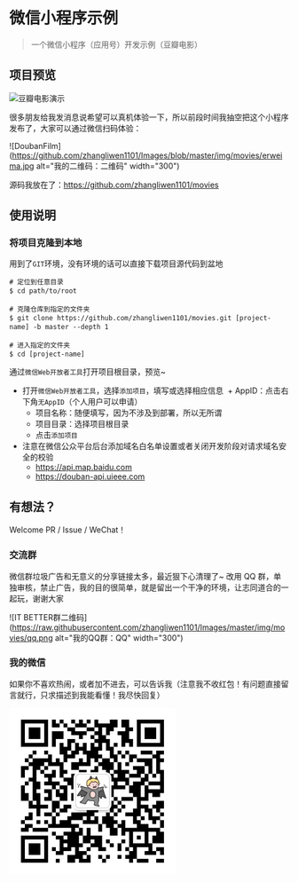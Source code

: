 # 微信小程序示例

> 一个微信小程序（应用号）开发示例（豆瓣电影）


## 项目预览

![豆瓣电影演示](https://user-images.githubusercontent.com/6166576/58858164-82ae5880-86d9-11e9-9691-d775a9f5d500.gif)

很多朋友给我发消息说希望可以真机体验一下，所以前段时间我抽空把这个小程序发布了，大家可以通过微信扫码体验：

![DoubanFilm](https://github.com/zhangliwen1101/Images/blob/master/img/movies/erweima.jpg alt="我的二维码：二维码" width="300")

源码我放在了：https://github.com/zhangliwen1101/movies

## 使用说明

### 将项目克隆到本地

用到了`GIT`环境，没有环境的话可以直接下载项目源代码到盆地

```shell
# 定位到任意目录
$ cd path/to/root

# 克隆仓库到指定的文件夹
$ git clone https://github.com/zhangliwen1101/movies.git [project-name] -b master --depth 1

# 进入指定的文件夹
$ cd [project-name]
```

通过`微信Web开放者工具`打开项目根目录，预览~

- 打开`微信Web开放者工具`，选择`添加项目`，填写或选择相应信息
   + AppID：点击右下角`无AppID`（个人用户可以申请）
  - 项目名称：随便填写，因为不涉及到部署，所以无所谓
  - 项目目录：选择项目根目录
  - 点击`添加项目`
- 注意在微信公众平台后台添加域名白名单设置或者关闭开发阶段对请求域名安全的校验
  - https://api.map.baidu.com
  - https://douban-api.uieee.com


## 有想法？

Welcome PR / Issue / WeChat！

### 交流群

微信群垃圾广告和无意义的分享链接太多，最近狠下心清理了~
改用 QQ 群，单独审核，禁止广告，我的目的很简单，就是留出一个干净的环境，让志同道合的一起玩，谢谢大家

![IT BETTER群二维码](https://raw.githubusercontent.com/zhangliwen1101/Images/master/img/movies/qq.png alt="我的QQ群：QQ" width="300")

### 我的微信

如果你不喜欢热闹，或者加不进去，可以告诉我（注意我不收红包！有问题直接留言就行，只求描述到我能看懂！我尽快回复）

<img src="https://raw.githubusercontent.com/zhangliwen1101/Images/master/img/movies/weixin.jpg" alt="我的微信：WEDN-NET" width="300">
